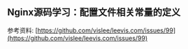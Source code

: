 ## Nginx源码学习：配置文件相关常量的定义

参考资料: [https://github.com/vislee/leevis.com/issues/99](https://github.com/vislee/leevis.com/issues/99)

